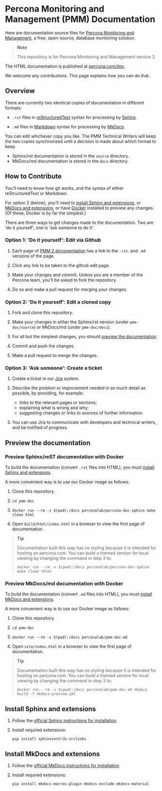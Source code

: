 # Percona Monitoring and Management (PMM) Documentation
Here are documentation source files for [Percona Monitoring and Management](https://www.percona.com/software/database-tools/percona-monitoring-and-management), a free, open-source, database monitoring solution.

> **Note**
>
> This repository is for Percona Monitoring and Management version 2.

The HTML documentation is published at [percona.com/doc](https://www.percona.com/doc/percona-monitoring-and-management/2.x/index.html).

We welcome any contributions. This page explains how you can do that.

## Overview

There are currently two identical copies of documentation in different formats:

- `.rst` files in [reStructuredText](https://docutils.sourceforge.io/docs/user/rst/quickstart.html) syntax for processing by [Sphinx](https://www.sphinx-doc.org/).

- `.md` files in [Markdown](https://daringfireball.net/projects/markdown/) syntax for processing by [MkDocs](https://www.mkdocs.org/).

You can edit whichever copy you like. The PMM Technical Writers will keep the two copies synchronized until a decision is made about which format to keep.

- Sphinx/rst documentation is stored in the `source` directory.
- MkDocs/md documentation is stored in the `docs` directory.

## How to Contribute

You'll need to know how git works, and the syntax of either reStructuredText or Markdown.

For option 2 (below), you'll need to [install Sphinx and extensions](#install-sphinx-and-extensions), or [MkDocs and extensions](#install-mkdocs-and-extensions), or have [Docker](https://docs.docker.com/get-docker/) installed to preview any changes. (Of these, Docker is by far the simplest.)

There are three ways to get changes made to the documentation. Two are 'do it yourself', one is 'ask someone to do it'.

### Option 1: 'Do it yourself': Edit via Github

1. Each page of [PMM 2 documentation](https://www.percona.com/doc/percona-monitoring-and-management/2.x/index.html) has a link to the `.rst`. and `.md` versions of the page.

2. Click any link to be taken to the github edit page.

3. Make your changes and commit. Unless you are a member of the Percona team, you'll be asked to fork the repository.

4. Do so and make a pull request for merging your changes.

### Option 2: 'Do it yourself': Edit a cloned copy

1. Fork and clone this repository.

2. Make your changes in either the Sphinx/rst version (under `pmm-doc/source`) or MkDocs/md (under `pmm-doc/docs`).

3. For all but the simplest changes, you should [preview the documentation](#preview-the-documentation).

4. Commit and push the changes.

5. Make a pull request to merge the changes.

### Option 3: 'Ask someone': Create a ticket

1. Create a ticket in our [Jira](https://jira.percona.com/projects/PMM/issues) system.

2. Describe the problem or improvement needed in as much detail as possible, by providing, for example:
   - links to the relevant pages or sections;
   - explaining what is wrong and why;
   - suggesting changes or links to sources of further information.

3. You can use Jira to communicate with developers and technical writers, and be notified of progress.

## Preview the documentation

### Preview Sphinx/reST documentation with Docker

To build the documentation (convert `.rst` files into HTML), you must [install Sphinx and extensions](#install-sphinx-and-extensions).

A more convenient way is to use our Docker image as follows:

1. Clone this repository.

2. `cd pmm-doc`

3. `docker run --rm -v $(pwd):/docs perconalab/percona-doc-sphinx make clean html`

4. Open `build/html/index.html` in a browser to view the first page of documentation.

> **Tip**
>
> Documentation built this way has no styling because it is intended for hosting on percona.com.
> You can build a themed version for local viewing by changing the command in step 3 to:
>
> `docker run --rm -v $(pwd):/docs perconalab/percona-doc-sphinx make clean thtml`

### Preview MkDocs/md documentation with Docker

To build the documentation (convert `.md` files into HTML), you must [install MkDocs and extensions](#install-mkdocs-and-extensions).

A more convenient way is to use our Docker image as follows:

1. Clone this repository.

2. `cd pmm-doc`

3. `docker run --rm -v $(pwd):/docs perconalab/pmm-doc-md`

4. Open `site/index.html` in a browser to view the first page of documentation.

> **Tip**
>
> Documentation built this way has no styling because it is intended for hosting on percona.com.
> You can build a themed version for local viewing by changing the command in step 3 to:
>
> `docker run --rm -v $(pwd):/docs perconalab/pmm-doc-md mkdocs build -f mkdocs-preview.yml`

## Install Sphinx and extensions

1. Follow the [official Sphinx instructions for installation](https://www.sphinx-doc.org/en/master/usage/installation.html).

2. Install required extensions:

    `pip install sphinxcontrib-srclinks`

## Install MkDocs and extensions

1. Follow the [official MkDocs instructions for installation](https://www.mkdocs.org/#installing-mkdocs).

2. Install required extensions:

    `pip install mkdocs-macros-plugin mkdocs-exclude mkdocs-material`
